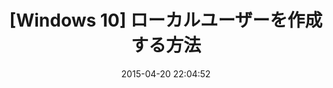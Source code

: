 ---
ID: 1952
title: '[Windows 10] ローカルユーザーを作成する方法'
published: false
date: 2015-04-20 22:04:52
updated: 2015-04-20 22:04:52
slug: '[Windows 10] ローカルユーザーを作成する方法'
categories:
  - Windows
tags: [ ]
---